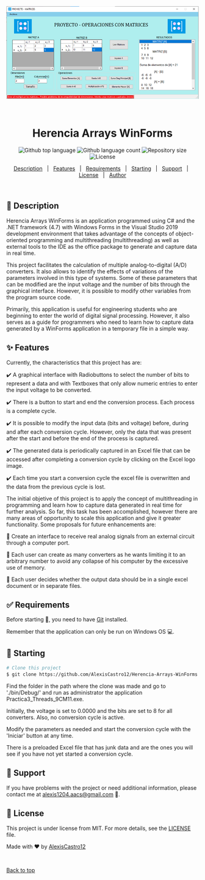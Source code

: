 <div align="center" id="top"> 
  <img src="./Herencia-Arrays-WinForms.png" alt="Herencia Arrays WinForms" />

  &#xa0;
</div>

<h1 align="center">Herencia Arrays WinForms</h1>

<p align="center">
  <img alt="Github top language" src="https://img.shields.io/github/languages/top/AlexisCastro12/Herencia-Arrays-WinForms?color=56BEB8">

  <img alt="Github language count" src="https://img.shields.io/github/languages/count/AlexisCastro12/Herencia-Arrays-WinForms?color=56BEB8">

  <img alt="Repository size" src="https://img.shields.io/github/repo-size/AlexisCastro12/Herencia-Arrays-WinForms?color=56BEB8">

  <img alt="License" src="https://img.shields.io/github/license/AlexisCastro12/Herencia-Arrays-WinForms?color=56BEB8">
</p>


<p align="center">
  <a href="#dart-description">Description</a> &#xa0; | &#xa0; 
  <a href="#sparkles-features">Features</a> &#xa0; | &#xa0;
  <a href="#white_check_mark-requirements">Requirements</a> &#xa0; | &#xa0;
  <a href="#checkered_flag-starting">Starting</a> &#xa0; | &#xa0;
  <a href="#wrench-support">Support</a> &#xa0; | &#xa0;
  <a href="#memo-license">License</a> &#xa0; | &#xa0;
  <a href="https://github.com/AlexisCastro12" target="_blank">Author</a>
</p>

<br>

## :dart: Description ##

Herencia Arrays WinForms is an application programmed using C# and the .NET framework (4.7) with Windows Forms in the Visual Studio 2019 development environment that takes advantage of the concepts of object-oriented programming and multithreading (multithreading) as well as external tools to the IDE as the office package to generate and capture data in real time.

This project facilitates the calculation of multiple analog-to-digital (A/D) converters. It also allows to identify the effects of variations of the parameters involved in this type of systems. Some of these parameters that can be modified are the input voltage and the number of bits through the graphical interface. However, it is possible to modify other variables from the program source code.

Primarily, this application is useful for engineering students who are beginning to enter the world of digital signal processing. However, it also serves as a guide for programmers who need to learn how to capture data generated by a WinForms application in a temporary file in a simple way.

## :sparkles: Features

Currently, the characteristics that this project has are:

:heavy_check_mark: A graphical interface with Radiobuttons to select the number of bits to represent a data and with Textboxes that only allow numeric entries to enter the input voltage to be converted.

:heavy_check_mark: There is a button to start and end the conversion process. Each process is a complete cycle.

:heavy_check_mark: It is possible to modify the input data (bits and voltage) before, during and after each conversion cycle. However, only the data that was present after the start and before the end of the process is captured.

:heavy_check_mark: The generated data is periodically captured in an Excel file that can be accessed after completing a conversion cycle by clicking on the Excel logo image.

:heavy_check_mark: Each time you start a conversion cycle the excel file is overwritten and the data from the previous cycle is lost.

The initial objetive of this project is to apply the concept of multithreading in programming and learn how to capture data generated in real time for further analysis. So far, this task has been accomplished, however there are many areas of opportunity to scale this application and give it greater functionality. Some proposals for future enhancements are:

:pushpin: Create an interface to receive real analog signals from an external circuit through a computer port.

:pushpin: Each user can create as many converters as he wants limiting it to an arbitrary number to avoid any collapse of his computer by the excessive use of memory.

:pushpin: Each user decides whether the output data should be in a single excel document or in separate files.

## :white_check_mark: Requirements

Before starting :checkered_flag:, you need to have [Git](https://git-scm.com) installed.

Remember that the application can only be run on Windows OS :computer:.

## :checkered_flag: Starting

```bash
# Clone this project
$ git clone https://github.com/AlexisCastro12/Herencia-Arrays-WinForms.git

```

Find the folder in the path where the clone was made and go to './bin/Debug/' and run as administrator the application Practica3_Threads_9CM11.exe.

Initially, the voltage is set to 0.0000 and the bits are set to 8 for all converters. Also, no conversion cycle is active.

Modify the parameters as needed and start the conversion cycle with the 'Iniciar' button at any time.

There is a preloaded Excel file that has junk data and are the ones you will see if you have not yet started a conversion cycle.


## :wrench: Support ##

If you have problems with the project or need additional information, please contact me at <alexis1204.aacs@gmail.com> :e-mail:.

## :memo: License ##

This project is under license from MIT. For more details, see the [LICENSE](LICENSE) file.


Made with :heart: by <a href="https://github.com/AlexisCastro12" target="_blank">AlexisCastro12</a>

&#xa0;

<a href="#top">Back to top</a>
